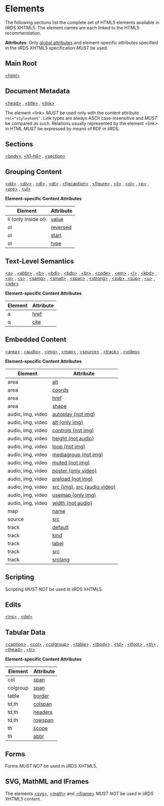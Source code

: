 
# Elements

The following sections list the complete set of HTML5 elements available in iiRDS XHTML5. The element names are each linked to the HTML5 recommendation.

**Attributes**: Only [global attributes](#global-attributes) and element-specific attributes specified in the iiRDS XHTML5 specification <em title="MUST in RFC 2119 context" class="rfc2119">MUST</em> be used.

## Main Root

[&lt;html&gt;](https://www.w3.org/TR/2014/REC-html5-20141028/semantics.html#the-html-element) 

## Document Metadata

[&lt;head&gt;](https://www.w3.org/TR/2014/REC-html5-20141028/document-metadata.html#the-head-element) , [&lt;title&gt;](https://www.w3.org/TR/2014/REC-html5-20141028/document-metadata.html#the-title-element) , [&lt;link&gt;](https://www.w3.org/TR/2014/REC-html5-20141028/document-metadata.html#the-link-element) 

The element &lt;link&gt; <em title="MUST in RFC 2119 context" class="rfc2119">MUST</em> be used only with the content attribute `rel="stylesheet"`. Link types are always ASCII case-insensitive and <em title="MUST in RFC 2119 context" class="rfc2119">MUST</em> be compared as such. Relations usually represented by the element &lt;link&gt; in HTML <em title="MUST in RFC 2119 context" class="rfc2119">MUST</em> be expressed by means of RDF in iiRDS. 

## Sections

[&lt;body&gt;](https://www.w3.org/TR/2014/REC-html5-20141028/sections.html#the-body-element), [&lt;h1–h6&gt;](https://www.w3.org/TR/2014/REC-html5-20141028/sections.html#the-h1,-h2,-h3,-h4,-h5,-and-h6-elements) , [&lt;section&gt;](https://www.w3.org/TR/2014/REC-html5-20141028/sections.html#the-section-element) 


## Grouping Content

[&lt;dd&gt;](https://www.w3.org/TR/2014/REC-html5-20141028/grouping-content.html#the-dd-element) , [&lt;div&gt;](https://www.w3.org/TR/2014/REC-html5-20141028/grouping-content.html#the-div-element) , [&lt;dl&gt;](https://www.w3.org/TR/2014/REC-html5-20141028/grouping-content.html#the-dl-element) , [&lt;dt&gt;](https://www.w3.org/TR/2014/REC-html5-20141028/grouping-content.html#the-dt-element) , [&lt;figcaption&gt;](https://www.w3.org/TR/2014/REC-html5-20141028/grouping-content.html#the-figcaption-element) , [&lt;figure&gt;](https://www.w3.org/TR/2014/REC-html5-20141028/grouping-content.html#the-figure-element) , [&lt;li&gt;](https://www.w3.org/TR/2014/REC-html5-20141028/grouping-content.html#the-li-element) , [&lt;ol&gt;](https://www.w3.org/TR/2014/REC-html5-20141028/grouping-content.html#the-ol-element) , [&lt;p&gt;](https://www.w3.org/TR/2014/REC-html5-20141028/grouping-content.html#the-p-element) , [&lt;pre&gt;](https://www.w3.org/TR/2014/REC-html5-20141028/grouping-content.html#the-pre-element) , [&lt;ul&gt;](https://www.w3.org/TR/2014/REC-html5-20141028/grouping-content.html#the-ul-element) 

**Element-specific Content Attributes**

| Element             | Attribute                                |
| ------------------- | ---------------------------------------- |
| li (only inside ol) | [value](https://www.w3.org/TR/html5/grouping-content.html#attr-li-value) |
| ol                  | [reversed](https://www.w3.org/TR/2014/REC-html5-20141028/grouping-content.html#attr-ol-reversed) |
| ol                  | [start](https://www.w3.org/TR/2014/REC-html5-20141028/grouping-content.html#attr-ol-start) |
| ol                  | [type](https://www.w3.org/TR/2014/REC-html5-20141028/grouping-content.html#attr-ol-type) |


## Text-Level Semantics

[&lt;a&gt;](https://www.w3.org/TR/2014/REC-html5-20141028/text-level-semantics.html#the-a-element) , [&lt;abbr&gt;](https://www.w3.org/TR/2014/REC-html5-20141028/text-level-semantics.html#the-abbr-element) , [&lt;b&gt;](https://www.w3.org/TR/2014/REC-html5-20141028/text-level-semantics.html#the-b-element) , [&lt;bdi&gt;](https://www.w3.org/TR/2014/REC-html5-20141028/text-level-semantics.html#the-bdi-element) , [&lt;bdo&gt;](https://www.w3.org/TR/2014/REC-html5-20141028/text-level-semantics.html#the-bdo-element) , [&lt;br&gt;](https://www.w3.org/TR/2014/REC-html5-20141028/text-level-semantics.html#the-br-element) , [&lt;code&gt;](https://www.w3.org/TR/2014/REC-html5-20141028/text-level-semantics.html#the-code-element) , [&lt;em&gt;](https://www.w3.org/TR/2014/REC-html5-20141028/text-level-semantics.html#the-em-element) , [&lt;i&gt;](https://www.w3.org/TR/2014/REC-html5-20141028/text-level-semantics.html#the-i-element) , [&lt;kbd&gt;](https://www.w3.org/TR/2014/REC-html5-20141028/text-level-semantics.html#the-kbd-element) , [&lt;q&gt;](https://www.w3.org/TR/2014/REC-html5-20141028/text-level-semantics.html#the-q-element) , [&lt;s&gt;](https://www.w3.org/TR/2014/REC-html5-20141028/text-level-semantics.html#the-s-element) , [&lt;samp&gt;](https://www.w3.org/TR/2014/REC-html5-20141028/text-level-semantics.html#the-samp-element) , [&lt;small&gt;](https://www.w3.org/TR/2014/REC-html5-20141028/text-level-semantics.html#the-small-element) , [&lt;span&gt;](https://www.w3.org/TR/2014/REC-html5-20141028/text-level-semantics.html#the-span-element) , [&lt;strong&gt;](https://www.w3.org/TR/2014/REC-html5-20141028/text-level-semantics.html#the-strong-element) , [&lt;sub&gt;, &lt;sup&gt;](https://www.w3.org/TR/2014/REC-html5-20141028/text-level-semantics.html#the-sub-and-sup-elements) , [&lt;u&gt;](https://www.w3.org/TR/2014/REC-html5-20141028/text-level-semantics.html#the-u-element) , [&lt;wbr&gt;](https://www.w3.org/TR/2014/REC-html5-20141028/text-level-semantics.html#the-wbr-element) 

**Element-specific Content Attributes**

| Element | Attribute                                |
| ------- | ---------------------------------------- |
| a       | [href](https://www.w3.org/TR/2014/REC-html5-20141028/links.html#attr-hyperlink-href) |
| q       | [cite](https://www.w3.org/TR/2014/REC-html5-20141028/text-level-semantics.html#attr-q-cite) |


## Embedded Content

[&lt;area&gt;](https://www.w3.org/TR/2014/REC-html5-20141028/embedded-content-0.html#the-area-element) , [&lt;audio&gt;](https://www.w3.org/TR/2014/REC-html5-20141028/embedded-content-0.html#the-audio-element) , [&lt;img&gt;](https://www.w3.org/TR/2014/REC-html5-20141028/embedded-content-0.html#the-img-element) , [&lt;map&gt;](https://www.w3.org/TR/2014/REC-html5-20141028/embedded-content-0.html#the-map-element) , [&lt;source&gt;](https://www.w3.org/TR/2014/REC-html5-20141028/embedded-content-0.html#the-source-element) , [&lt;track&gt;](https://www.w3.org/TR/2014/REC-html5-20141028/embedded-content-0.html#the-track-element) , [&lt;video&gt;](https://www.w3.org/TR/2014/REC-html5-20141028/embedded-content-0.html#the-video-element) 

**Element-specific Content Attributes**

| Element           | Attribute                                |
| ----------------- | ---------------------------------------- |
| area              | [alt](https://www.w3.org/TR/2014/REC-html5-20141028/embedded-content-0.html#attr-area-alt) |
| area              | [coords](https://www.w3.org/TR/2014/REC-html5-20141028/embedded-content-0.html#attr-area-coords) |
| area              | [href](https://www.w3.org/TR/2014/REC-html5-20141028/links.html#attr-hyperlink-href) |
| area              | [shape](https://www.w3.org/TR/2014/REC-html5-20141028/embedded-content-0.html#attr-area-shape) |
| audio, img, video | [autoplay (not img)](https://www.w3.org/TR/2014/REC-html5-20141028/embedded-content-0.html#attr-media-autoplay) |
| audio, img, video | [alt (only img)](https://www.w3.org/TR/2014/REC-html5-20141028/embedded-content-0.html#attr-img-alt) |
| audio, img, video | [controls (not img)](https://www.w3.org/TR/2014/REC-html5-20141028/embedded-content-0.html#attr-media-controls) |
| audio, img, video | [height (not audio)](https://www.w3.org/TR/2014/REC-html5-20141028/embedded-content-0.html#attr-dim-height) |
| audio, img, video | [loop (not img)](https://www.w3.org/TR/2014/REC-html5-20141028/embedded-content-0.html#attr-media-loop) |
| audio, img, video | [mediagroup (not img)](https://www.w3.org/TR/2014/REC-html5-20141028/embedded-content-0.html#attr-media-mediagroup) |
| audio, img, video | [muted (not img)](https://www.w3.org/TR/2014/REC-html5-20141028/embedded-content-0.html#attr-media-muted) |
| audio, img, video | [poster (only video)](https://www.w3.org/TR/2014/REC-html5-20141028/embedded-content-0.html#attr-video-poster) |
| audio, img, video | [preload (not img)](https://www.w3.org/TR/2014/REC-html5-20141028/embedded-content-0.html#attr-media-preload) |
| audio, img, video | [src (img)](https://www.w3.org/TR/2014/REC-html5-20141028/embedded-content-0.html#attr-img-src), [src (audio,video)](https://www.w3.org/TR/2014/REC-html5-20141028/embedded-content-0.html#attr-media-src) |
| audio, img, video | [usemap (only img)](https://www.w3.org/TR/2014/REC-html5-20141028/embedded-content-0.html#attr-hyperlink-usemap) |
| audio, img, video | [width (not audio)](https://www.w3.org/TR/2014/REC-html5-20141028/embedded-content-0.html#attr-dim-width) |
| map               | [name](https://www.w3.org/TR/2014/REC-html5-20141028/embedded-content-0.html#attr-map-name) |
| source            | [src](https://www.w3.org/TR/2014/REC-html5-20141028/embedded-content-0.html#attr-source-src) |
| track             | [default](https://www.w3.org/TR/2014/REC-html5-20141028/embedded-content-0.html#attr-track-default) |
| track             | [kind](https://www.w3.org/TR/2014/REC-html5-20141028/embedded-content-0.html#attr-track-kind) |
| track             | [label](https://www.w3.org/TR/2014/REC-html5-20141028/embedded-content-0.html#attr-track-label) |
| track             | [src](https://www.w3.org/TR/2014/REC-html5-20141028/embedded-content-0.html#attr-track-src) |
| track             | [srclang](https://www.w3.org/TR/2014/REC-html5-20141028/embedded-content-0.html#attr-track-srclang) |

## Scripting

Scripting <em title="MUST NOT in RFC 2119 context" class="rfc2119">MUST NOT</em> be used in iiRDS XHTML5.

## Edits

[&lt;ins&gt;](https://www.w3.org/TR/2014/REC-html5-20141028/edits.html#the-ins-element) , [&lt;del&gt;](https://www.w3.org/TR/2014/REC-html5-20141028/edits.html#the-del-element)

## Tabular Data

[&lt;caption&gt;](https://www.w3.org/TR/2014/REC-html5-20141028/tabular-data.html#the-caption-element) , [&lt;col&gt;](https://www.w3.org/TR/2014/REC-html5-20141028/tabular-data.html#the-col-element) , [&lt;colgroup&gt;](https://www.w3.org/TR/2014/REC-html5-20141028/tabular-data.html#the-colgroup-element) , [&lt;table&gt;](https://www.w3.org/TR/2014/REC-html5-20141028/tabular-data.html#the-table-element) , [&lt;tbody&gt;](https://www.w3.org/TR/2014/REC-html5-20141028/tabular-data.html#the-tbody-element) , [&lt;td&gt;](https://www.w3.org/TR/2014/REC-html5-20141028/tabular-data.html#the-td-element) , [&lt;tfoot&gt;](https://www.w3.org/TR/2014/REC-html5-20141028/tabular-data.html#the-tfoot-element) , [&lt;th&gt;](https://www.w3.org/TR/2014/REC-html5-20141028/tabular-data.html#the-th-element) , [&lt;thead&gt;](https://www.w3.org/TR/2014/REC-html5-20141028/tabular-data.html#the-thead-element) , [&lt;tr&gt;](https://www.w3.org/TR/2014/REC-html5-20141028/tabular-data.html#the-tr-element) 

**Element-specific Content Attributes**

| Element  | Attribute                                |
| -------- | ---------------------------------------- |
| col      | [span](https://www.w3.org/TR/2014/REC-html5-20141028/tabular-data.html#attr-col-span) |
| colgroup | [span](https://www.w3.org/TR/2014/REC-html5-20141028/tabular-data.html#attr-colgroup-span) |
| table    | [border](https://www.w3.org/TR/2014/REC-html5-20141028/tabular-data.html#attr-table-border) |
| td,th    | [colspan](https://www.w3.org/TR/2014/REC-html5-20141028/tabular-data.html#attr-tdth-colspan) |
| td,th    | [headers](https://www.w3.org/TR/2014/REC-html5-20141028/tabular-data.html#attr-tdth-headers) |
| td,th    | [rowspan](https://www.w3.org/TR/2014/REC-html5-20141028/tabular-data.html#attr-tdth-rowspan) |
| th       | [scope](https://www.w3.org/TR/2014/REC-html5-20141028/tabular-data.html#attr-th-scope) |
| th       | [abbr](https://www.w3.org/TR/2014/REC-html5-20141028/tabular-data.html#attr-th-abbr) |


## Forms

Forms <em title="MUST NOT in RFC 2119 context" class="rfc2119">MUST NOT</em> be used in iiRDS XHTML5.

## SVG, MathML and IFrames

The elements [&lt;svg&gt;](https://www.w3.org/TR/html5/dom.html#svg), [&lt;math&gt;](https://www.w3.org/TR/html5/dom.html#math) and [&lt;iframe&gt;](https://www.w3.org/TR/html5/embedded-content-0.html#the-iframe-element) <em title="MUST NOT in RFC 2119 context" class="rfc2119">MUST NOT</em> be used in iiRDS XHTML5 content.
